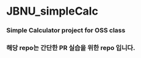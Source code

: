 # JBNU_simpleCalc
### Simple Calculator project for OSS class

### 해당 repo는 간단한 PR 실습을 위한 repo 입니다.
